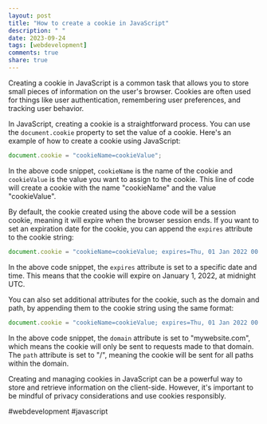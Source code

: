 ```yaml
---
layout: post
title: "How to create a cookie in JavaScript"
description: " "
date: 2023-09-24
tags: [webdevelopment]
comments: true
share: true
---
```


Creating a cookie in JavaScript is a common task that allows you to store small pieces of information on the user's browser. Cookies are often used for things like user authentication, remembering user preferences, and tracking user behavior.

In JavaScript, creating a cookie is a straightforward process. You can use the `document.cookie` property to set the value of a cookie. Here's an example of how to create a cookie using JavaScript:

```javascript
document.cookie = "cookieName=cookieValue";
```

In the above code snippet, `cookieName` is the name of the cookie and `cookieValue` is the value you want to assign to the cookie. This line of code will create a cookie with the name "cookieName" and the value "cookieValue".

By default, the cookie created using the above code will be a session cookie, meaning it will expire when the browser session ends. If you want to set an expiration date for the cookie, you can append the `expires` attribute to the cookie string:

```javascript
document.cookie = "cookieName=cookieValue; expires=Thu, 01 Jan 2022 00:00:00 UTC";
```

In the above code snippet, the `expires` attribute is set to a specific date and time. This means that the cookie will expire on January 1, 2022, at midnight UTC.

You can also set additional attributes for the cookie, such as the domain and path, by appending them to the cookie string using the same format:

```javascript
document.cookie = "cookieName=cookieValue; expires=Thu, 01 Jan 2022 00:00:00 UTC; domain=mywebsite.com; path=/";
```

In the above code snippet, the `domain` attribute is set to "mywebsite.com", which means the cookie will only be sent to requests made to that domain. The `path` attribute is set to "/", meaning the cookie will be sent for all paths within the domain.

Creating and managing cookies in JavaScript can be a powerful way to store and retrieve information on the client-side. However, it's important to be mindful of privacy considerations and use cookies responsibly.

#webdevelopment #javascript